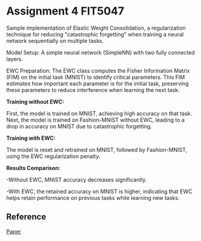 # Assignment 4 FIT5047

Sample implementation of Elastic Weight Consolidation, a regularization technique for reducing "catastrophic forgetting" when training a neural network sequentially on multiple tasks.

Model Setup: A simple neural network (SimpleNN) with two fully connected layers.

EWC Preparation: The EWC class computes the Fisher Information Matrix (FIM) on the initial task (MNIST) to identify critical parameters. This FIM estimates how important each parameter is for the initial task, preserving these parameters to reduce interference when learning the next task.

**Training without EWC:**

First, the model is trained on MNIST, achieving high accuracy on that task.
Next, the model is trained on Fashion-MNIST without EWC, leading to a drop in accuracy on MNIST due to catastrophic forgetting.

**Training with EWC:**

The model is reset and retrained on MNIST, followed by Fashion-MNIST, using the EWC regularization penalty.


**Results Comparison:**

-Without EWC, MNIST accuracy decreases significantly.

-With EWC, the retained accuracy on MNIST is higher, indicating that EWC helps retain performance on previous tasks while learning new tasks.


## Reference
[Paper](https://www.pnas.org/doi/10.1073/pnas.1611835114)
